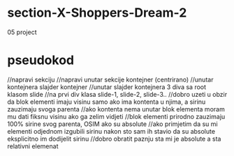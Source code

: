 # section-X-Shoppers-Dream-2
05 project

# pseudokod
//napravi sekciju
//napravi unutar sekcije kontejner (centrirano)
//unutar kontejnera slajder kontejner
//unutar slajder kontejnera 3 diva sa root klasom slide
//na prvi div klasa slide-1, slide-2, slide-3..
//dobro uzeti u obzir da blok elementi imaju visinu samo ako ima kontenta u njima, a sirinu zauzimaju svoga parenta
//ako kontenta nema unutar blok elementa moram mu dati fiksnu visinu ako ga zelim vidjeti
//blok elementi prirodno zauzimaju 100% sirine svog parenta, OSIM ako su absolute
//ako primjetim da su mi elementi odjednom izgubili sirinu nakon sto sam ih stavio da su absolute eksplicitno im dodijelit sirinu
//dobro obratit paznju sta mi je absolute a sta relativni elemenat